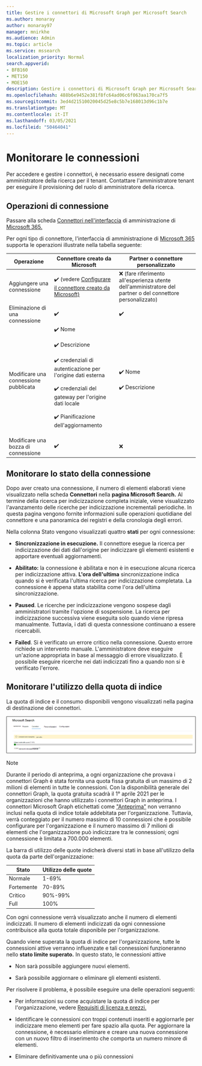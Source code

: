 ```yaml
---
title: Gestire i connettori di Microsoft Graph per Microsoft Search
ms.author: monaray
author: monaray97
manager: mnirkhe
ms.audience: Admin
ms.topic: article
ms.service: mssearch
localization_priority: Normal
search.appverid:
- BFB160
- MET150
- MOE150
description: Gestire i connettori di Microsoft Graph per Microsoft Search.
ms.openlocfilehash: 488b6e9452e381f8fc64ad06c6f063aa170ca7f5
ms.sourcegitcommit: 3ed4d21510020045d25e8c5b7e168013d96c1b7e
ms.translationtype: MT
ms.contentlocale: it-IT
ms.lasthandoff: 03/05/2021
ms.locfileid: "50464041"
---
```

<!-- markdownlint-disable no-inline-html -->

# <a name="monitor-your-connections"></a>Monitorare le connessioni

Per accedere e gestire i connettori, è necessario essere designati come amministratore della ricerca per il tenant. Contattare l'amministratore tenant per eseguire il provisioning del ruolo di amministratore della ricerca.

## <a name="connection-operations"></a>Operazioni di connessione

Passare alla scheda [Connettori nell'interfaccia](https://admin.microsoft.com/Adminportal/Home#/MicrosoftSearch/Connectors) di amministrazione di [Microsoft 365.](https://admin.microsoft.com)

Per ogni tipo di connettore, l'interfaccia di amministrazione di [Microsoft 365](https://admin.microsoft.com) supporta le operazioni illustrate nella tabella seguente:

Operazione | Connettore creato da Microsoft | Partner o connettore personalizzato
--- | --- | ---
Aggiungere una connessione | :heavy_check_mark: (vedere [Configurare il connettore creato da Microsoft)](configure-connector.md) | :x: (fare riferimento all'esperienza utente dell'amministratore del partner o del connettore personalizzato)
Eliminazione di una connessione | :heavy_check_mark: | :heavy_check_mark:
Modificare una connessione pubblicata | :heavy_check_mark: Nome<br></br> :heavy_check_mark: Descrizione<br></br> :heavy_check_mark: credenziali di autenticazione per l'origine dati esterna<br></br> :heavy_check_mark: credenziali del gateway per l'origine dati locale<br></br> :heavy_check_mark: Pianificazione dell'aggiornamento<br></br> | :heavy_check_mark: Nome<br></br> :heavy_check_mark: Descrizione
Modificare una bozza di connessione | :heavy_check_mark: | :x:

## <a name="monitor-your-connection-status"></a>Monitorare lo stato della connessione

Dopo aver creato una connessione, il numero di elementi elaborati viene visualizzato nella scheda **Connettori** nella **pagina Microsoft Search.** Al termine della ricerca per indicizzazione completa iniziale, viene visualizzato l'avanzamento delle ricerche per indicizzazione incrementali periodiche. In questa pagina vengono fornite informazioni sulle operazioni quotidiane del connettore e una panoramica dei registri e della cronologia degli errori.

Nella colonna Stato vengono visualizzati quattro **stati** per ogni connessione:

* **Sincronizzazione in esecuzione.** Il connettore esegue la ricerca per indicizzazione dei dati dall'origine per indicizzare gli elementi esistenti e apportare eventuali aggiornamenti.

* **Abilitato:** la connessione è abilitata e non è in esecuzione alcuna ricerca per indicizzazione attiva. **L'ora dell'ultima** sincronizzazione indica quando si è verificata l'ultima ricerca per indicizzazione completata. La connessione è appena stata stabilita come l'ora dell'ultima sincronizzazione.

* **Paused**. Le ricerche per indicizzazione vengono sospese dagli amministratori tramite l'opzione di sospensione. La ricerca per indicizzazione successiva viene eseguita solo quando viene ripresa manualmente. Tuttavia, i dati di questa connessione continuano a essere ricercabili.

* **Failed**. Si è verificato un errore critico nella connessione. Questo errore richiede un intervento manuale. L'amministratore deve eseguire un'azione appropriata in base al messaggio di errore visualizzato. È possibile eseguire ricerche nei dati indicizzati fino a quando non si è verificato l'errore.

## <a name="monitor-your-index-quota-utilization"></a>Monitorare l'utilizzo della quota di indice

La quota di indice e il consumo disponibili vengono visualizzati nella pagina di destinazione dei connettori.

![Barra di utilizzo quota indice](media/quota_utilization.png)

>[!NOTE]
>Durante il periodo di anteprima, a ogni organizzazione che provava i connettori Graph è stata fornita una quota fissa gratuita di un massimo di 2 milioni di elementi in tutte le connessioni. Con la disponibilità generale dei connettori Graph, la quota gratuita scadrà il 1° aprile 2021 per le organizzazioni che hanno utilizzato i connettori Graph in anteprima.
>I connettori Microsoft Graph etichettati come ["Anteprima"](connectors-preview.md) non verranno inclusi nella quota di indice totale addebitata per l'organizzazione. Tuttavia, verrà conteggiato per il numero massimo di 10 connessioni che è possibile configurare per l'organizzazione e il numero massimo di 7 milioni di elementi che l'organizzazione può indicizzare tra le connessioni; ogni connessione è limitata a 700.000 elementi. 

La barra di utilizzo delle quote indicherà diversi stati in base all'utilizzo della quota da parte dell'organizzazione:

Stato | Utilizzo delle quote
--- | ---
Normale | 1-69%
Fortemente | 70-89%
Critico | 90%-99%
Full | 100%

Con ogni connessione verrà visualizzato anche il numero di elementi indicizzati. Il numero di elementi indicizzati da ogni connessione contribuisce alla quota totale disponibile per l'organizzazione.

Quando viene superata la quota di indice per l'organizzazione, tutte le connessioni attive verranno influenzate e tali connessioni funzioneranno nello **stato limite superato.** In questo stato, le connessioni attive  

* Non sarà possibile aggiungere nuovi elementi.

* Sarà possibile aggiornare o eliminare gli elementi esistenti.

Per risolvere il problema, è possibile eseguire una delle operazioni seguenti:

* Per informazioni su come acquistare la quota di indice per l'organizzazione, vedere [Requisiti di licenza e prezzi.](licensing.md)

* Identificare le connessioni con troppi contenuti inseriti e aggiornarle per indicizzare meno elementi per fare spazio alla quota. Per aggiornare la connessione, è necessario eliminare e creare una nuova connessione con un nuovo filtro di inserimento che comporta un numero minore di elementi.

* Eliminare definitivamente una o più connessioni
